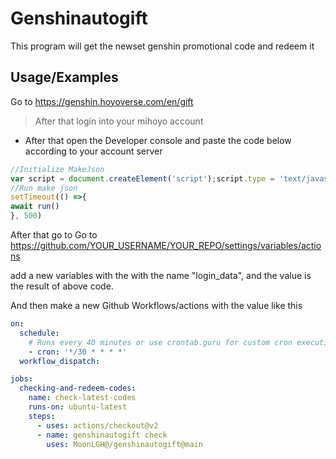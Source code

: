 
# Genshinautogift

This program will get the newset genshin promotional code and redeem it


## Usage/Examples
Go to https://genshin.hoyoverse.com/en/gift 
> After that login into your mihoyo account
- After that open the Developer console and paste the code below according to your account server



```js
//Initialize MakeJson
var script = document.createElement('script');script.type = 'text/javascript';script.src = 'https://cdn.jsdelivr.net/gh/gamersindo1223/genshinautogift@latest/js/makejson.min.js';document.head.appendChild(script);
//Run make json
setTimeout(() =>{
await run()
}, 500)
```
After that go to 
Go to https://github.com/YOUR_USERNAME/YOUR_REPO/settings/variables/actions

add a new variables with the with the name "login_data", and the value is the result of above code.

And then make a new Github Workflows/actions with the value like this
```yml
on:
  schedule:
    # Runs every 40 minutes or use crontab.guru for custom cron execution
    - cron: '*/30 * * * *'
  workflow_dispatch:

jobs:
  checking-and-redeem-codes:
    name: check-latest-codes
    runs-on: ubuntu-latest
    steps:
      - uses: actions/checkout@v2
      - name: genshinautogift check
        uses: MoonLGH@/genshinautogift@main
 ```
